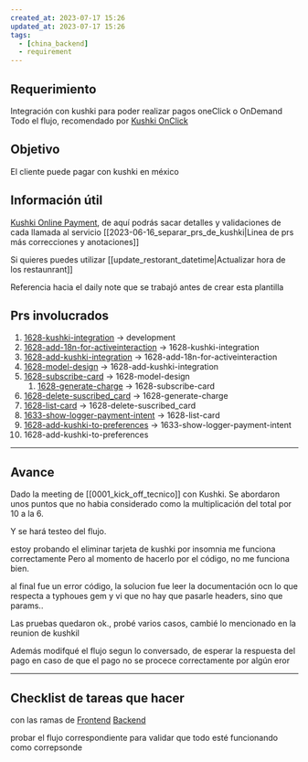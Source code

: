 ```yaml
---
created_at: 2023-07-17 15:26
updated_at: 2023-07-17 15:26
tags:
  - [china_backend]
  - requirement
---
```




## Requerimiento

Integración con kushki para poder realizar pagos oneClick o OnDemand
Todo el flujo, recomendado por [Kushki OnClick](https://docs.kushki.com/mx/one-time-payments/card/on-demand)


## Objetivo

El cliente puede pagar con kushki en méxico

## Información útil
[Kushki Online Payment](https://api-docs.kushkipagos.com/docs/online-payments/services-by-country), de aquí podrás sacar detalles y validaciones de cada llamada al servicio
[[2023-06-16_separar_prs_de_kushki|Linea de prs más correcciones y anotaciones]]

Si quieres puedes utilizar [[update_restorant_datetime|Actualizar hora de los restaunrant]]


Referencia hacia el daily note que se trabajó antes de crear esta plantilla
## Prs involucrados

1. [1628-kushki-integration](https://bitbucket.org/niusushi/china-backend/pull-requests/310) -> development
2. [1628-add-18n-for-activeinteraction](https://bitbucket.org/niusushi/china-backend/pull-requests/311) -> 1628-kushki-integration
3. [1628-add-kushki-integration](https://bitbucket.org/niusushi/china-backend/pull-requests/312) -> 1628-add-18n-for-activeinteraction
4. [1628-model-design](https://bitbucket.org/niusushi/china-backend/pull-requests/313) -> 1628-add-kushki-integration
5. [1628-subscribe-card](https://bitbucket.org/niusushi/china-backend/pull-requests/314) -> 1628-model-design
	1. [1628-generate-charge](https://bitbucket.org/niusushi/china-backend/pull-requests/315) -> 1628-subscribe-card
6. [1628-delete-suscribed_card](https://bitbucket.org/niusushi/china-backend/pull-requests/316) -> 1628-generate-charge
7. [1628-list-card](https://bitbucket.org/niusushi/china-backend/pull-requests/317) -> 1628-delete-suscribed_card
8. [1633-show-logger-payment-intent](https://bitbucket.org/niusushi/china-backend/pull-requests/319) -> 1628-list-card
9. [1628-add-kushki-to-preferences](https://bitbucket.org/niusushi/china-backend/pull-requests/320) -> 1633-show-logger-payment-intent
10. 1628-add-kushki-to-preferences



---
## Avance

Dado la meeting de [[0001_kick_off_tecnico]] con Kushki.
Se abordaron unos puntos que no habia considerado como la multiplicación del total por 10 a la 6.

Y se hará testeo del flujo.

estoy probando el eliminar tarjeta de kushki
por insomnia me funciona correctamente
Pero al momento de hacerlo por el código, no me funciona bien.

al final fue un error código, la solucion fue leer la documentación ocn lo que respecta a typhoues gem y vi que no hay que pasarle headers, sino que params..

Las pruebas quedaron ok., probé varios casos, cambié lo mencionado en la reunion de kushkil

Además modifqué el flujo segun lo conversado, de esperar la respuesta del pago en caso de que el pago no se procece correctamente por algún eror

---
## Checklist de tareas que hacer 

con las ramas de 
[Frontend](https://bitbucket.org/niusushi/china-delivery/branch/kushki-integration)
[Backend](https://bitbucket.org/niusushi/china-backend/pull-requests/320)

probar el flujo correspondiente para validar que todo esté funcionando como correpsonde

